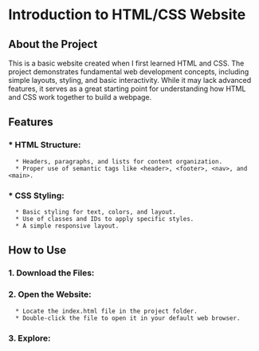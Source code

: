 # Introduction to HTML/CSS Website
## About the Project
This is a basic website created when I first learned HTML and CSS. The project demonstrates fundamental web development concepts, including simple layouts, styling, and basic interactivity. While it may lack advanced features, it serves as a great starting point for understanding how HTML and CSS work together to build a webpage.

## Features
### * HTML Structure:
      * Headers, paragraphs, and lists for content organization.
      * Proper use of semantic tags like <header>, <footer>, <nav>, and <main>.
### * CSS Styling:
      * Basic styling for text, colors, and layout.
      * Use of classes and IDs to apply specific styles.
      * A simple responsive layout.
## How to Use
### 1. Download the Files:
### 2. Open the Website:
      * Locate the index.html file in the project folder.
      * Double-click the file to open it in your default web browser.
### 3. Explore:
